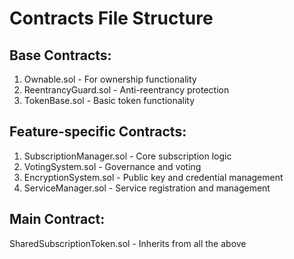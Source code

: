 # Contracts File Structure

## Base Contracts:

1. Ownable.sol - For ownership functionality
2. ReentrancyGuard.sol - Anti-reentrancy protection
3. TokenBase.sol - Basic token functionality

## Feature-specific Contracts:

1. SubscriptionManager.sol - Core subscription logic
2. VotingSystem.sol - Governance and voting
3. EncryptionSystem.sol - Public key and credential management
4. ServiceManager.sol - Service registration and management

## Main Contract:

SharedSubscriptionToken.sol - Inherits from all the above
